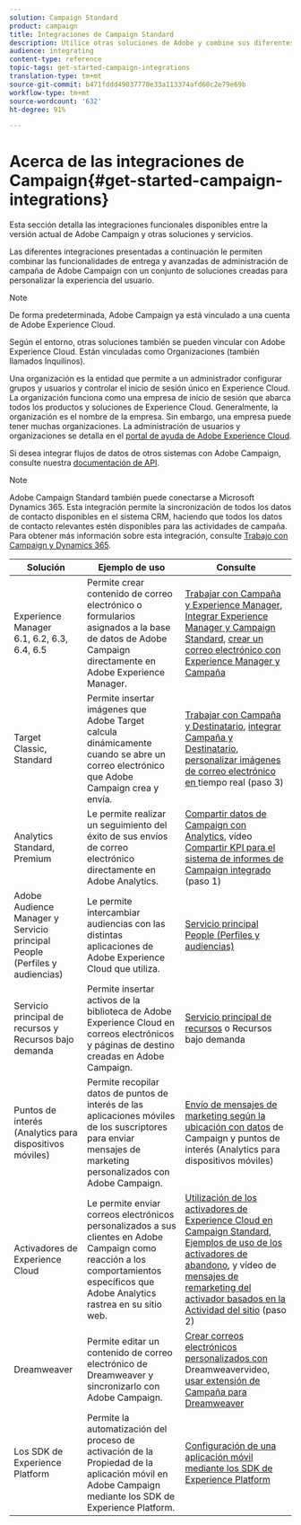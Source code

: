 ```yaml
---
solution: Campaign Standard
product: campaign
title: Integraciones de Campaign Standard
description: Utilice otras soluciones de Adobe y combine sus diferentes capacidades con Campaign.
audience: integrating
content-type: reference
topic-tags: get-started-campaign-integrations
translation-type: tm+mt
source-git-commit: b471fddd49037770e33a113374afd60c2e79e69b
workflow-type: tm+mt
source-wordcount: '632'
ht-degree: 91%

---
```



# Acerca de las integraciones de Campaign{#get-started-campaign-integrations}

Esta sección detalla las integraciones funcionales disponibles entre la versión actual de Adobe Campaign y otras soluciones y servicios.

Las diferentes integraciones presentadas a continuación le permiten combinar las funcionalidades de entrega y avanzadas de administración de campaña de Adobe Campaign con un conjunto de soluciones creadas para personalizar la experiencia del usuario.

>[!NOTE]
>
> De forma predeterminada, Adobe Campaign ya está vinculado a una cuenta de Adobe Experience Cloud.

Según el entorno, otras soluciones también se pueden vincular con Adobe Experience Cloud. Están vinculadas como Organizaciones (también llamados Inquilinos).

Una organización es la entidad que permite a un administrador configurar grupos y usuarios y controlar el inicio de sesión único en Experience Cloud. La organización funciona como una empresa de inicio de sesión que abarca todos los productos y soluciones de Experience Cloud. Generalmente, la organización es el nombre de la empresa. Sin embargo, una empresa puede tener muchas organizaciones. La administración de usuarios y organizaciones se detalla en el [portal de ayuda de Adobe Experience Cloud](https://docs.adobe.com/content/help/es-ES/core-services/interface/manage-users-and-products/organizations.html).

Si desea integrar flujos de datos de otros sistemas con Adobe Campaign, consulte nuestra [documentación de API](../../api/using/get-started-apis.md).

>[!NOTE]
>
>Adobe Campaign Standard también puede conectarse a Microsoft Dynamics 365. Esta integración permite la sincronización de todos los datos de contacto disponibles en el sistema CRM, haciendo que todos los datos de contacto relevantes estén disponibles para las actividades de campaña. Para obtener más información sobre esta integración, consulte [Trabajo con Campaign y Dynamics 365](../../integrating/using/d365-acs-get-started.md).


<table> 
 <thead> 
  <tr> 
   <th> Solución<br /> </th> 
   <th> Ejemplo de uso<br /> </th> 
   <th> Consulte<br /> </th> 
  </tr> 
 </thead> 
 <tbody> 
  <tr> 
   <td> Experience Manager<br /> 6.1, 6.2, 6.3, 6.4, 6.5<br /> </td> 
   <td> Permite crear contenido de correo electrónico o formularios asignados a la base de datos de Adobe Campaign directamente en Adobe Experience Manager.<br /> </td> 
   <td> 
     <a href="../../integrating/using/integrating-with-experience-manager.md">Trabajar con Campaña y Experience Manager</a>,  <a href="https://helpx.adobe.com/experience-manager/6-4/sites/administering/using/campaignstandard.html">Integrar Experience Manager y Campaign Standard</a>,  <a href="https://gn.adobe.com/doc/standard/getting_started/en/ACS_AEM.html">crear un correo electrónico con Experience Manager y Campaña</a> 
    </td> 
  </tr> 
  <tr> 
   <td> Target<br /> Classic, Standard<br /> </td> 
   <td> Permite insertar imágenes que Adobe Target calcula dinámicamente cuando se abre un correo electrónico que Adobe Campaign crea y envía.<br /> </td> 
   <td> 
    <a href="../../integrating/using/about-campaign-target-integration.md">Trabajar con Campaña y Destinatario</a>,  <a href="https://docs.adobe.com/content/help/es-ES/target/using/integrate/campaign-and-target.html">integrar Campaña y Destinatario</a>,  <a href="https://helpx.adobe.com/es/marketing-cloud/how-to/email-marketing.html">personalizar imágenes de correo electrónico en </a> tiempo real (paso 3)
    </td> 
  </tr> 
  <tr> 
   <td> Analytics<br /> Standard, Premium <br /> </td> 
   <td> Le permite realizar un seguimiento del éxito de sus envíos de correo electrónico directamente en Adobe Analytics.<br /> </td> 
   <td> 
    <a href="../../integrating/using/about-campaign-analytics-integration.md">Compartir datos de Campaign con Analytics</a>, vídeo <a href="https://helpx.adobe.com/marketing-cloud/how-to/email-marketing.html">Compartir KPI para el sistema de informes de Campaign integrado</a> (paso 1)
    </td> 
  </tr> 
  <tr> 
   <td> Adobe Audience Manager y Servicio principal People (Perfiles y audiencias)<br /> </td> 
   <td> Le permite intercambiar audiencias con las distintas aplicaciones de Adobe Experience Cloud que utiliza.<br /> </td> 
   <td> <a href="../../integrating/using/about-campaign-audience-manager-or-people-core-service-integration.md">Servicio principal People (Perfiles y audiencias)</a><br /> </td> 
  </tr> 
  <tr> 
   <td> Servicio principal de recursos y Recursos bajo demanda<br /> </td> 
   <td> Permite insertar activos de la biblioteca de Adobe Experience Cloud en correos electrónicos y páginas de destino creadas en Adobe Campaign.<br /> </td> 
   <td> <a href="../../integrating/using/working-with-campaign-and-assets-core-service.md">Servicio principal de recursos</a> o Recursos bajo demanda<br /> </td> 
  </tr> 
  <tr> 
   <td> Puntos de interés (Analytics para dispositivos móviles)<br /> </td> 
   <td> Permite recopilar datos de puntos de interés de las aplicaciones móviles de los suscriptores para enviar mensajes de marketing personalizados con Adobe Campaign.<br /> </td> 
   <td> <a href="../../integrating/using/about-campaign-points-of-interest-data-integration.md">Envío de mensajes de marketing según la ubicación con datos</a> de Campaign y puntos de interés (Analytics para dispositivos móviles)<br /> </td> 
  </tr> 
  <tr> 
   <td> Activadores de Experience Cloud<br /> </td> 
   <td> Le permite enviar correos electrónicos personalizados a sus clientes en Adobe Campaign como reacción a los comportamientos específicos que Adobe Analytics rastrea en su sitio web.<br /> </td> 
   <td> 
    <a href="../../integrating/using/about-adobe-experience-cloud-triggers.md">Utilización de los activadores de Experience Cloud en Campaign Standard</a>, <a href="../../integrating/using/abandonment-triggers-use-cases.md">Ejemplos de uso de los activadores de abandono</a>, y vídeo de <a href="https://helpx.adobe.com/marketing-cloud/how-to/email-marketing.html">mensajes de remarketing del activador basados en la Actividad del sitio</a> (paso 2)
    </td> 
  </tr> 
  <tr> 
   <td> Dreamweaver<br /> </td> 
   <td> Permite editar un contenido de correo electrónico de Dreamweaver y sincronizarlo con Adobe Campaign.<br /> </td> 
   <td> 
    <a href="https://docs.adobe.com/content/help/es-ES/campaign-standard-learn/tutorials/designing-content/email-designer/dreamweaver-integration.translate.html">Crear correos electrónicos personalizados con </a> Dreamweavervideo,  <a href="https://helpx.adobe.com/es/dreamweaver/using/working-with-dreamweaver-and-campaign.html">usar extensión de Campaña para Dreamweaver</a> 
  </td> 
  </tr> 
  <tr> 
   <td> Los SDK de Experience Platform<br /> </td> 
   <td> Permite la automatización del proceso de activación de la Propiedad de la aplicación móvil en Adobe Campaign mediante los SDK de Experience Platform.<br /> </td> 
   <td> <a href="https://helpx.adobe.com/es/campaign/kb/configuring-app-sdk.html">Configuración de una aplicación móvil mediante los SDK de Experience Platform</a><br /> </td> 
  </tr> 
 </tbody> 
</table>

